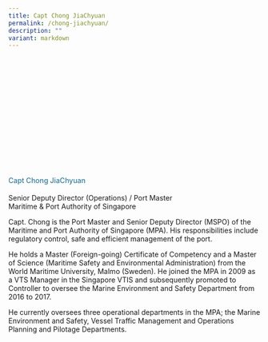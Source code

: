 ```yaml
---
title: Capt Chong JiaChyuan
permalink: /chong-jiachyuan/
description: ""
variant: markdown
---
```

<div class="row">
<div class="col is-3">
	<div class="speaker-image-wrapper" style="background-image: url(/images/Speakers/2024/chongjiachyuan-.png)"></div></div>
<div class="col is-9 speaker-details">
<h4>Capt Chong JiaChyuan</h4>
<p>Senior Deputy Director (Operations) / Port Master<br> Maritime & Port Authority of Singapore</p>
<p>Capt. Chong is the Port Master and Senior Deputy Director (MSPO) of the Maritime and Port Authority of Singapore (MPA). His responsibilities include regulatory control, safe and efficient management of the port.</p>
 
<p>He holds a Master (Foreign-going) Certificate of Competency and a Master of Science (Maritime Safety and Environmental Administration) from the World Maritime University, Malmo (Sweden). He joined the MPA in 2009 as a VTS Manager in the Singapore VTIS and subsequently promoted to Controller to oversee the Marine Environment and Safety Department from 2016 to 2017.</p>
 
<p>He currently oversees three operational departments in the MPA; the Marine Environment and Safety, Vessel Traffic Management and Operations Planning and Pilotage Departments. </p>
</div>
</div>
<style type="text/css"> 
	.speaker-image-wrapper{
    height: 220px;
    width: 220px;
    background-position: center center;
    background-size: cover;
    border-radius: 50%;
    background-repeat: no-repeat;
    margin: 0 auto;
  }
  .image-adjust{
		object-fit: cover;
		height: 220px;
		width: 100%;
		border-radius:50%;
		object-position: top center;
	}
.is-left{
text-align: left;
}
h4{
font-weight: 500; 
color: #337B9A !important;
}
.speaker-details p { text-align: justified; }
</style>
